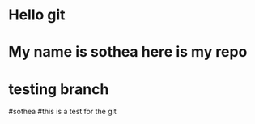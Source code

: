 # Hello git 
# My name is sothea here is my repo
# testing branch
#sothea 
#this is a test for the git 